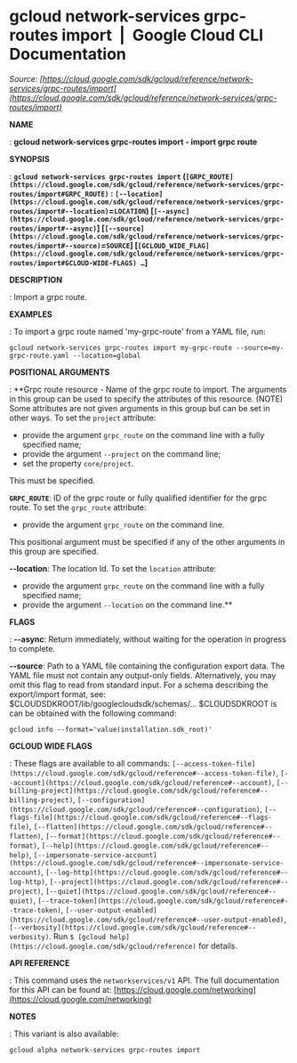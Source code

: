 # gcloud network-services grpc-routes import  |  Google Cloud CLI Documentation

*Source: [https://cloud.google.com/sdk/gcloud/reference/network-services/grpc-routes/import](https://cloud.google.com/sdk/gcloud/reference/network-services/grpc-routes/import)*

**NAME**

: **gcloud network-services grpc-routes import - import grpc route**

**SYNOPSIS**

: **`gcloud network-services grpc-routes import` (`[GRPC_ROUTE](https://cloud.google.com/sdk/gcloud/reference/network-services/grpc-routes/import#GRPC_ROUTE)` : `[--location](https://cloud.google.com/sdk/gcloud/reference/network-services/grpc-routes/import#--location)`=`LOCATION`) [`[--async](https://cloud.google.com/sdk/gcloud/reference/network-services/grpc-routes/import#--async)`] [`[--source](https://cloud.google.com/sdk/gcloud/reference/network-services/grpc-routes/import#--source)`=`SOURCE`] [`[GCLOUD_WIDE_FLAG](https://cloud.google.com/sdk/gcloud/reference/network-services/grpc-routes/import#GCLOUD-WIDE-FLAGS) …`]**

**DESCRIPTION**

: Import a grpc route.

**EXAMPLES**

: To import a grpc route named 'my-grpc-route' from a YAML file, run:

```
gcloud network-services grpc-routes import my-grpc-route --source=my-grpc-route.yaml --location=global
```

**POSITIONAL ARGUMENTS**

: **Grpc route resource - Name of the grpc route to import. The arguments in this
group can be used to specify the attributes of this resource. (NOTE) Some
attributes are not given arguments in this group but can be set in other ways.
To set the `project` attribute:

- provide the argument `grpc_route` on the command line with a fully
specified name;
- provide the argument `--project` on the command line;
- set the property `core/project`.

This must be specified.

**`GRPC_ROUTE`**:
ID of the grpc route or fully qualified identifier for the grpc route.
To set the `grpc_route` attribute:

- provide the argument `grpc_route` on the command line.

This positional argument must be specified if any of the other arguments in this
group are specified.

**--location**:
The location Id.
To set the `location` attribute:

- provide the argument `grpc_route` on the command line with a fully
specified name;
- provide the argument `--location` on the command line.**

**FLAGS**

: **--async**:
Return immediately, without waiting for the operation in progress to complete.

**--source**:
Path to a YAML file containing the configuration export data. The YAML file must
not contain any output-only fields. Alternatively, you may omit this flag to
read from standard input. For a schema describing the export/import format, see:
$CLOUDSDKROOT/lib/googlecloudsdk/schemas/…
$CLOUDSDKROOT is can be obtained with the following command:

```
gcloud info --format='value(installation.sdk_root)'
```

**GCLOUD WIDE FLAGS**

: These flags are available to all commands: `[--access-token-file](https://cloud.google.com/sdk/gcloud/reference#--access-token-file)`,
`[--account](https://cloud.google.com/sdk/gcloud/reference#--account)`, `[--billing-project](https://cloud.google.com/sdk/gcloud/reference#--billing-project)`,
`[--configuration](https://cloud.google.com/sdk/gcloud/reference#--configuration)`,
`[--flags-file](https://cloud.google.com/sdk/gcloud/reference#--flags-file)`,
`[--flatten](https://cloud.google.com/sdk/gcloud/reference#--flatten)`, `[--format](https://cloud.google.com/sdk/gcloud/reference#--format)`, `[--help](https://cloud.google.com/sdk/gcloud/reference#--help)`, `[--impersonate-service-account](https://cloud.google.com/sdk/gcloud/reference#--impersonate-service-account)`,
`[--log-http](https://cloud.google.com/sdk/gcloud/reference#--log-http)`,
`[--project](https://cloud.google.com/sdk/gcloud/reference#--project)`, `[--quiet](https://cloud.google.com/sdk/gcloud/reference#--quiet)`, `[--trace-token](https://cloud.google.com/sdk/gcloud/reference#--trace-token)`, `[--user-output-enabled](https://cloud.google.com/sdk/gcloud/reference#--user-output-enabled)`,
`[--verbosity](https://cloud.google.com/sdk/gcloud/reference#--verbosity)`.
Run `$ [gcloud help](https://cloud.google.com/sdk/gcloud/reference)` for details.

**API REFERENCE**

: This command uses the `networkservices/v1` API. The full
documentation for this API can be found at: [https://cloud.google.com/networking](https://cloud.google.com/networking)

**NOTES**

: This variant is also available:

```
gcloud alpha network-services grpc-routes import
```